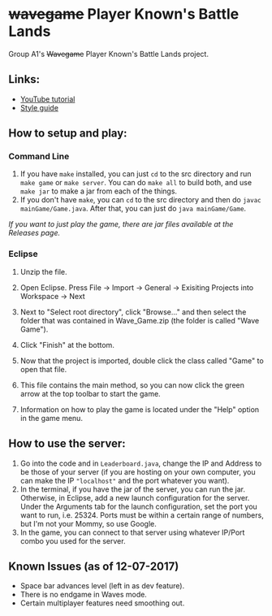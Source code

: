 # ~~wavegame~~ Player Known's Battle Lands
Group A1's ~~Wavegame~~ Player Known's Battle Lands project.

## Links:

- [YouTube tutorial](https://www.youtube.com/watch?v=1gir2R7G9ws)
- [Style guide](https://google.github.io/styleguide/javaguide.html)

## How to setup and play:

### Command Line

1. If you have `make` installed, you can just `cd` to the src directory and run `make game` or `make server`. You can do `make all` to build both, and use `make jar` to make a jar from each of the things.
2. If you don't have `make`, you can `cd` to the src directory and then do `javac mainGame/Game.java`. After that, you can just do `java mainGame/Game`.

*If you want to just play the game, there are jar files available at the Releases page.*

### Eclipse

1. Unzip the file.

2. Open Eclipse. Press File -> Import -> General -> Exisiting Projects into Workspace -> Next

3. Next to "Select root directory", click "Browse..." and then select the folder that was contained in Wave\_Game.zip (the folder is called "Wave Game").

4. Click "Finish" at the bottom.

5. Now that the project is imported, double click the class called "Game" to open that file.

6. This file contains the main method, so you can now click the green arrow at the top toolbar to start the game.

7. Information on how to play the game is located under the "Help" option in the game menu.

## How to use the server:

1. Go into the code and in `Leaderboard.java`, change the IP and Address to be those of your server (if you are hosting on your own computer, you can make the IP `"localhost"` and the port whatever you want).
2. In the terminal, if you have the jar of the server, you can run the jar. Otherwise, in Eclipse, add a new launch configuration for the server. Under the Arguments tab for the launch configuration, set the port you want to run, i.e. 25324. Ports must be within a certain range of numbers, but I'm not your Mommy, so use Google.
3. In the game, you can connect to that server using whatever IP/Port combo you used for the server.

## Known Issues (as of 12-07-2017)

- Space bar advances level (left in as dev feature).
- There is no endgame in Waves mode.
- Certain multiplayer features need smoothing out.
